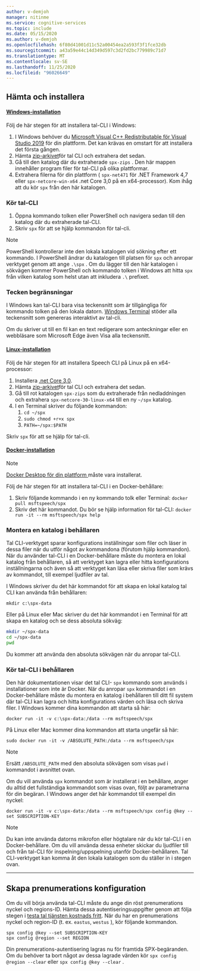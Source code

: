 ```yaml
---
author: v-demjoh
manager: nitinme
ms.service: cognitive-services
ms.topic: include
ms.date: 05/15/2020
ms.author: v-demjoh
ms.openlocfilehash: 6f80d41001d11c52a00454ea2a593f3f1fce32db
ms.sourcegitcommit: a43a59e44c14d349d597c3d2fd2bc779989c71d7
ms.translationtype: MT
ms.contentlocale: sv-SE
ms.lasthandoff: 11/25/2020
ms.locfileid: "96026649"
---
```

## <a name="download-and-install"></a>Hämta och installera

#### <a name="windows-install"></a>[Windows-installation](#tab/windowsinstall)

Följ de här stegen för att installera tal-CLI i Windows:

1. I Windows behöver du [Microsoft Visual C++ Redistributable för Visual Studio 2019](https://support.microsoft.com/help/2977003/the-latest-supported-visual-c-downloads) för din plattform. Det kan krävas en omstart för att installera det första gången.
2. Hämta [zip-arkivet](https://aka.ms/speech/spx-zips.zip)för tal CLI och extrahera det sedan.
3. Gå till den katalog där du extraherade `spx-zips` . Den här mappen innehåller program filer för tal-CLI på olika plattformar. 
4. Extrahera filerna för din plattform ( `spx-net471` för .NET Framework 4,7 eller `spx-netcore-win-x64` .net Core 3,0 på en x64-processor). Kom ihåg att du kör `spx` från den här katalogen.

### <a name="run-the-speech-cli"></a>Kör tal-CLI

1. Öppna kommando tolken eller PowerShell och navigera sedan till den katalog där du extraherade tal-CLI.  
2. Skriv `spx` för att se hjälp kommandon för tal-cli.

> [!NOTE]
> PowerShell kontrollerar inte den lokala katalogen vid sökning efter ett kommando. I PowerShell ändrar du katalogen till platsen för `spx` och anropar verktyget genom att ange `.\spx` .
> Om du lägger till den här katalogen i sökvägen kommer PowerShell och kommando tolken i Windows att hitta `spx` från vilken katalog som helst utan att inkludera `.\` prefixet.

### <a name="font-limitations"></a>Tecken begränsningar

I Windows kan tal-CLI bara visa teckensnitt som är tillgängliga för kommando tolken på den lokala datorn.
[Windows Terminal](https://www.microsoft.com/en-us/p/windows-terminal/9n0dx20hk701) stöder alla teckensnitt som genereras interaktivt av tal-cli.

Om du skriver ut till en fil kan en text redigerare som anteckningar eller en webbläsare som Microsoft Edge även Visa alla teckensnitt.

#### <a name="linux-install"></a>[Linux-installation](#tab/linuxinstall)

Följ de här stegen för att installera Speech CLI på Linux på en x64-processor:

1. Installera [.net Core 3,0](https://dotnet.microsoft.com/download/dotnet-core/3.0).
2. Hämta [zip-arkivet](https://aka.ms/speech/spx-zips.zip)för tal CLI och extrahera det sedan.
3. Gå till rot katalogen `spx-zips` som du extraherade från nedladdningen och extrahera `spx-netcore-30-linux-x64` till en ny `~/spx` katalog.
4. I en Terminal skriver du följande kommandon:
   1. `cd ~/spx`
   2. `sudo chmod +r+x spx`
   3. `PATH=~/spx:$PATH`

Skriv `spx` för att se hjälp för tal-cli.

#### <a name="docker-install"></a>[Docker-installation](#tab/dockerinstall)

> [!NOTE]
> <a href="https://www.docker.com/get-started" target="_blank">Docker Desktop för din plattform <span class="docon docon-navigate-external x-hidden-focus"></span> </a> måste vara installerat.

Följ de här stegen för att installera tal-CLI i en Docker-behållare:

1. Skriv följande kommando i en ny kommando tolk eller Terminal:  `docker pull msftspeech/spx`
2. Skriv det här kommandot. Du bör se hjälp information för tal-CLI: `docker run -it --rm msftspeech/spx help`

### <a name="mount-a-directory-in-the-container"></a>Montera en katalog i behållaren

Tal CLI-verktyget sparar konfigurations inställningar som filer och läser in dessa filer när du utför något av kommandona (förutom hjälp kommandon).
När du använder tal-CLI i en Docker-behållare måste du montera en lokal katalog från behållaren, så att verktyget kan lagra eller hitta konfigurations inställningarna och även så att verktyget kan läsa eller skriva filer som krävs av kommandot, till exempel ljudfiler av tal.

I Windows skriver du det här kommandot för att skapa en lokal katalog tal CLI kan använda från behållaren:

`mkdir c:\spx-data`

Eller på Linux eller Mac skriver du det här kommandot i en Terminal för att skapa en katalog och se dess absoluta sökväg:

```bash
mkdir ~/spx-data
cd ~/spx-data
pwd
```

Du kommer att använda den absoluta sökvägen när du anropar tal-CLI.

### <a name="run-speech-cli-in-the-container"></a>Kör tal-CLI i behållaren

Den här dokumentationen visar det tal CLI- `spx` kommando som används i installationer som inte är Docker.
När du anropar `spx` kommandot i en Docker-behållare måste du montera en katalog i behållaren till ditt fil system där tal-CLI kan lagra och hitta konfigurations värden och läsa och skriva filer.
I Windows kommer dina kommandon att starta så här:

`docker run -it -v c:\spx-data:/data --rm msftspeech/spx`

På Linux eller Mac kommer dina kommandon att starta ungefär så här:

`sudo docker run -it -v /ABSOLUTE_PATH:/data --rm msftspeech/spx`

> [!NOTE]
> Ersätt `/ABSOLUTE_PATH` med den absoluta sökvägen som visas `pwd` i kommandot i avsnittet ovan.

Om du vill använda `spx` kommandot som är installerat i en behållare, anger du alltid det fullständiga kommandot som visas ovan, följt av parametrarna för din begäran.
I Windows anger det här kommandot till exempel din nyckel:

`docker run -it -v c:\spx-data:/data --rm msftspeech/spx config @key --set SUBSCRIPTION-KEY`

> [!NOTE]
> Du kan inte använda datorns mikrofon eller högtalare när du kör tal-CLI i en Docker-behållare.
> Om du vill använda dessa enheter skickar du ljudfiler till och från tal-CLI för inspelning/uppspelning utanför Docker-behållaren.
> Tal CLI-verktyget kan komma åt den lokala katalogen som du ställer in i stegen ovan.

***

## <a name="create-subscription-config"></a>Skapa prenumerations konfiguration

Om du vill börja använda tal-CLI måste du ange din röst prenumerations nyckel och regions-ID. Hämta dessa autentiseringsuppgifter genom att följa stegen i [testa tal tjänsten kostnads fritt](../overview.md#try-the-speech-service-for-free).
När du har en prenumerations nyckel och region-ID (t. ex. `eastus`, `westus` ), kör följande kommandon.

```shell
spx config @key --set SUBSCRIPTION-KEY
spx config @region --set REGION
```

Din prenumerations-autentisering lagras nu för framtida SPX-begäranden. Om du behöver ta bort något av dessa lagrade värden kör `spx config @region --clear` eller `spx config @key --clear` .
